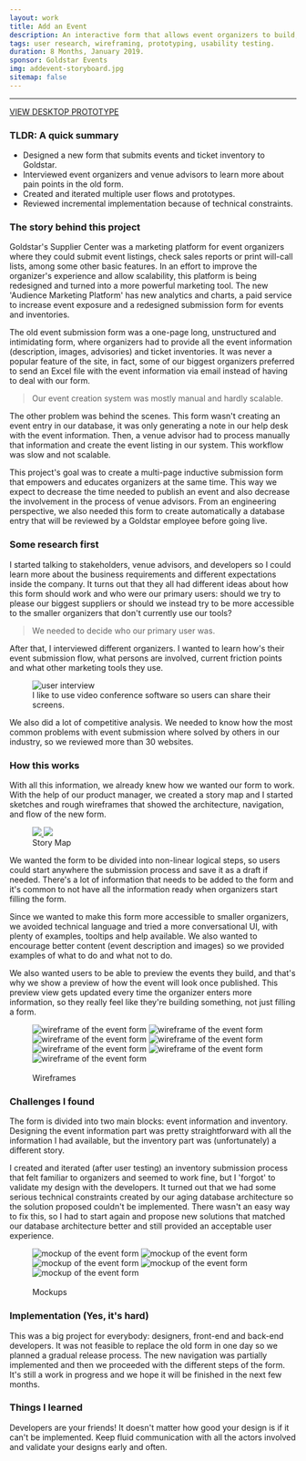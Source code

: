 ```yaml
---
layout: work
title: Add an Event
description: An interactive form that allows event organizers to build, preview and submit events.
tags: user research, wireframing, prototyping, usability testing.
duration: 8 Months, January 2019.
sponsor: Goldstar Events
img: addevent-storyboard.jpg
sitemap: false
---
```

<script src="/flickity.js"></script>
<hr>
<a href="/work/projects/a288d20020c6de3a6926698a5b7f0a39adce6c79/protos/add-an-event/index.html#/screens" class="button">VIEW DESKTOP PROTOTYPE</a>

### TLDR: A quick summary
* Designed a new form that submits events and ticket inventory to Goldstar.
* Interviewed event organizers and venue advisors to learn more about pain points in the old form.
* Created and iterated multiple user flows and prototypes.
* Reviewed incremental implementation because of technical constraints.

### The story behind this project
Goldstar's Supplier Center was a marketing platform for event organizers where they could submit event listings, check sales reports or print will-call lists, among some other basic features. In an effort to improve the organizer's experience and allow scalability, this platform is being redesigned and turned into a more powerful marketing tool. The new 'Audience Marketing Platform' has new analytics and charts, a paid service to increase event exposure and a redesigned submission form for events and inventories.

The old event submission form was a one-page long, unstructured and intimidating form, where organizers had to provide all the event information (description, images, advisories) and ticket inventories. It was never a popular feature of the site, in fact, some of our biggest organizers preferred to send an Excel file with the event information via email instead of having to deal with our form.

> Our event creation system was mostly manual and hardly scalable.

The other problem was behind the scenes. This form wasn't creating an event entry in our database, it was only generating a note in our help desk with the event information. Then, a venue advisor had to process manually that information and create the event listing in our system. This workflow was slow and not scalable.

This project's goal was to create a multi-page inductive submission form that empowers and educates organizers at the same time. This way we expect to decrease the time needed to publish an event and also decrease the involvement in the process of venue advisors. From an engineering perspective, we also needed this form to create automatically a database entry that will be reviewed by a Goldstar employee before going live.

### Some research first
I started talking to stakeholders, venue advisors, and developers so I could learn more about the business requirements and different expectations inside the company. It turns out that they all had different ideas about how this form should work and who were our primary users: should we try to please our biggest suppliers or should we instead try to be more accessible to the smaller organizers that don't currently use our tools?

> We needed to decide who our primary user was.

After that, I interviewed different organizers. I wanted to learn how's their event submission flow, what persons are involved, current friction points and what other marketing tools they use.

<figure><img src="/images/addevent_interview.jpg" alt="user interview"><figcaption>I like to use video conference software so users can share their screens.</figcaption></figure>

We also did a lot of competitive analysis. We needed to know how the most common problems with event submission where solved by others in our industry, so we reviewed more than 30 websites.

### How this works
With all this information, we already knew how we wanted our form to work. With the help of our product manager, we created a story map and I started sketches and rough wireframes that showed the architecture, navigation, and flow of the new form.

<figure>
<!-- thumbnail image wrapped in a link -->
<a href="#img1">
  <img src="/images/amp_event-map_small.jpg" class="thumbnail">
</a>

<!-- lightbox container hidden with CSS -->
<a href="#_" class="lightbox" id="img1">
  <img src="/images/amp_event-map.jpg">
</a>
<figcaption>Story Map</figcaption></figure>

We wanted the form to be divided into non-linear logical steps, so users could start anywhere the submission process and save it as a draft if needed. There's a lot of information that needs to be added to the form and it's common to not have all the information ready when organizers start filling the form.

Since we wanted to make this form more accessible to smaller organizers, we avoided technical language and tried a more conversational UI, with plenty of examples, tooltips and help available. We also wanted to encourage better content (event description and images) so we provided examples of what to do and what not to do.

We also wanted users to be able to preview the events they build, and that's why we show a preview of how the event will look once published. This preview view gets updated every time the organizer enters more information, so they really feel like they're building something, not just filling a form.

<figure>
  <div class="carousel" data-flickity='{ "imagesLoaded": true, "percentPosition": false }'>
    <img src="/images/amp_event_wire1.png" alt="wireframe of the event form">
    <img src="/images/amp_event_wire2.png" alt="wireframe of the event form">
    <img src="/images/amp_event_wire3.png" alt="wireframe of the event form">
    <img src="/images/amp_event_wire4.png" alt="wireframe of the event form">
    <img src="/images/amp_event_wire5.png" alt="wireframe of the event form">
    <img src="/images/amp_event_wire6.png" alt="wireframe of the event form">
    <img src="/images/amp_event_wire7.png" alt="wireframe of the event form">
  </div>
  <br>
  <figcaption>Wireframes</figcaption>
</figure>


### Challenges I found
The form is divided into two main blocks: event information and inventory. Designing the event information part was pretty straightforward with all the information I had available, but the inventory part was (unfortunately) a different story.

I created and iterated (after user testing) an inventory submission process that felt familiar to organizers and seemed to work fine, but I 'forgot' to validate my design with the developers. It turned out that we had some serious technical constraints created by our aging database architecture so the solution proposed couldn't be implemented. There wasn't an easy way to fix this, so I had to start again and propose new solutions that matched our database architecture better and still provided an acceptable user experience.

<figure>
  <div class="carousel" data-flickity='{ "imagesLoaded": true, "percentPosition": false }'>
    <img src="/images/amp_event_mock1.png" alt="mockup of the event form">
    <img src="/images/amp_event_mock2.png" alt="mockup of the event form">
    <img src="/images/amp_event_mock3.png" alt="mockup of the event form">
    <img src="/images/amp_event_mock4.png" alt="mockup of the event form">
    <img src="/images/amp_event_mock5.png" alt="mockup of the event form">
  </div>
  <br>
  <figcaption>Mockups</figcaption>
</figure>

### Implementation (Yes, it's hard)
This was a big project for everybody: designers, front-end and back-end developers. It was not feasible to replace the old form in one day so we planned a gradual release process. The new navigation was partially implemented and then we proceeded with the different steps of the form. It's still a work in progress and we hope it will be finished in the next few months.

### Things I learned
Developers are your friends! It doesn't matter how good your design is if it can't be implemented. Keep fluid communication with all the actors involved and validate your designs early and often.
